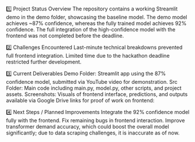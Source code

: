 1️⃣ Project Status Overview
The repository contains a working Streamlit demo in the demo folder, showcasing the baseline model.
The demo model achieves ~87% confidence, whereas the fully trained model achieves 92% confidence.
The full integration of the high-confidence model with the frontend was not completed before the deadline.

2️⃣ Challenges Encountered
Last-minute technical breakdowns prevented full frontend integration.
Limited time due to the hackathon deadline restricted further development.

3️⃣ Current Deliverables
Demo Folder: Streamlit app using the 87% confidence model, submitted via YouTube video for demonstration.
Src Folder: Main code including main.py, model.py, other scripts, and project assets.
Screenshots: Visuals of frontend interface, predictions, and outputs available via Google Drive links for proof of work on frontend:

4️⃣ Next Steps / Planned Improvements
Integrate the 92% confidence model fully with the frontend.
Fix remaining bugs in frontend interaction.
Improve transformer demand accuracy, which could boost the overall model significantly; due to data scraping challenges, it is inaccurate as of now.